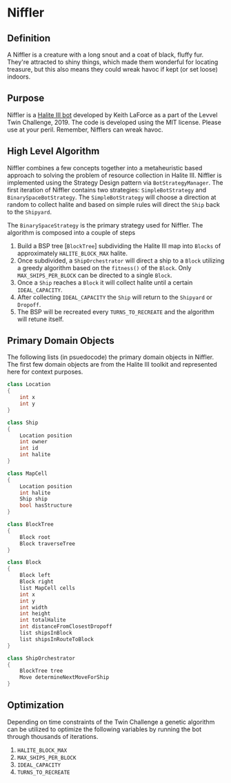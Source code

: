 # Niffler

## Definition

A Niffler is a creature with a long snout and a coat of black, fluffy fur. They're attracted to shiny things, which made them wonderful for locating treasure, but this also means they could wreak havoc if kept (or set loose) indoors.

## Purpose

Niffler is a [Halite III bot](https://2018.halite.io/learn-programming-challenge/game-overview) developed by Keith LaForce as a part of the Levvel Twin Challenge, 2019. The code is developed using the MIT license. Please use at your peril. Remember, Nifflers can wreak havoc.

## High Level Algorithm

Niffler combines a few concepts together into a metaheuristic based approach to solving the problem of resource collection in Halite III. Niffler is implemented using the Strategy Design pattern via `BotStrategyManager`. The first iteration of Niffler contains two strategies: `SimpleBotStrategy` and `BinarySpaceBotStrategy`. The `SimpleBotStrategy` will choose a direction at random to collect halite and based on simple rules will direct the `Ship` back to the `Shipyard`.

The `BinarySpaceStrategy` is the primary strategy used for Niffler. The algorithm is composed into a couple of steps

1. Build a BSP tree [`BlockTree`] subdividing the Halite III map into `Blocks` of approximately `HALITE_BLOCK_MAX` halite.
2. Once subdivided, a `ShipOrchestrator` will direct a ship to a `Block` utilizing a greedy algorithm based on the `fitness()` of the `Block`. Only `MAX_SHIPS_PER_BLOCK` can be directed to a single `Block`.
3. Once a `Ship` reaches a `Block` it will collect halite until a certain `IDEAL_CAPACITY`.
4. After collecting `IDEAL_CAPACITY` the `Ship` will return to the `Shipyard` or `Dropoff`.
5. The BSP will be recreated every `TURNS_TO_RECREATE` and the algorithm will retune itself.

## Primary Domain Objects

The following lists (in psuedocode) the primary domain objects in Niffler. The first few domain objects are from the Halite III toolkit and represented here for context purposes.

[//]: # "using csharp here as the markdown language to get syntax highlighting to work better and keep the code small since javascript classes are more verbose"

```csharp
class Location
{
    int x
    int y
}

class Ship
{
    Location position
    int owner
    int id
    int halite
}

class MapCell
{
    Location position
    int halite
    Ship ship
    bool hasStructure
}

class BlockTree
{
    Block root
    Block traverseTree
}

class Block
{
    Block left
    Block right
    list MapCell cells
    int x
    int y
    int width
    int height
    int totalHalite
    int distanceFromClosestDropoff
    list shipsInBlock
    list shipsInRouteToBlock
}

class ShipOrchestrator
{
    BlockTree tree
    Move determineNextMoveForShip
}
```

## Optimization

Depending on time constraints of the Twin Challenge a genetic algorithm can be utilized to optimize the following variables by running the bot through thousands of iterations.

1. `HALITE_BLOCK_MAX`
2. `MAX_SHIPS_PER_BLOCK`
3. `IDEAL_CAPACITY`
4. `TURNS_TO_RECREATE`
